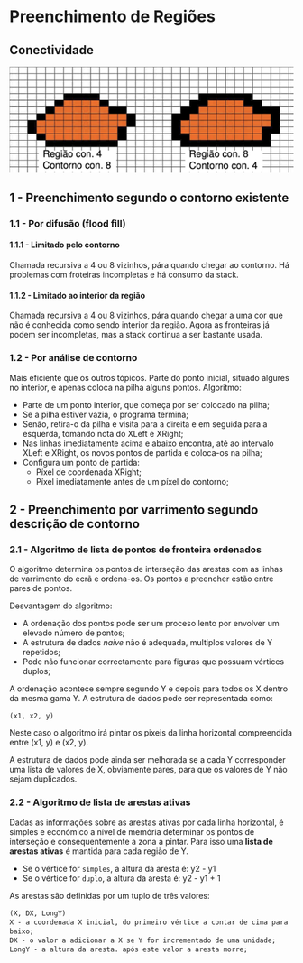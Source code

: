 # Preenchimento de Regiões

## Conectividade

![Conectividade](../Images/Conectividade.png)

## 1 - Preenchimento segundo o contorno existente

### 1.1 - Por difusão (flood fill)

#### 1.1.1 - Limitado pelo contorno

Chamada recursiva a 4 ou 8 vizinhos, pára quando chegar ao contorno. Há problemas com froteiras incompletas e há consumo da stack.

#### 1.1.2 - Limitado ao interior da região

Chamada recursiva a 4 ou 8 vizinhos, pára quando chegar a uma cor que não é conhecida como sendo interior da região. Agora as fronteiras já podem ser incompletas, mas a stack continua a ser bastante usada.

### 1.2 - Por análise de contorno

Mais eficiente que os outros tópicos. Parte do ponto inicial, situado algures no interior, e apenas coloca na pilha alguns pontos. Algoritmo:

- Parte de um ponto interior, que começa por ser colocado na pilha;
- Se a pilha estiver vazia, o programa termina;
- Senão, retira-o da pilha e visita para a direita e em seguida para a esquerda, tomando nota do XLeft e XRight;
- Nas linhas imediatamente acima e abaixo encontra, até ao intervalo XLeft e XRight, os novos pontos de partida e coloca-os na pilha;
- Configura um ponto de partida:
    - Píxel de coordenada XRight;
    - Píxel imediatamente antes de um píxel do contorno;

## 2 - Preenchimento por varrimento segundo descrição de contorno

### 2.1 - Algoritmo de lista de pontos de fronteira ordenados

O algoritmo determina os pontos de interseção das arestas com as linhas de varrimento do ecrã e ordena-os. Os pontos a preencher estão entre pares de pontos.

Desvantagem do algoritmo:
- A ordenação dos pontos pode ser um proceso lento por envolver um elevado número de pontos;
- A estrutura de dados *naive* não é adequada, multiplos valores de Y repetidos;
- Pode não funcionar correctamente para figuras que possuam vértices duplos;

A ordenação acontece sempre segundo Y e depois para todos os X dentro da mesma gama Y. A estrutura de dados pode ser representada como:

```note
(x1, x2, y)
```

Neste caso o algoritmo irá pintar os pixeis da linha horizontal compreendida entre (x1, y) e (x2, y).

A estrutura de dados pode ainda ser melhorada se a cada Y corresponder uma lista de valores de X, obviamente pares, para que os valores de Y não sejam duplicados.

### 2.2 - Algoritmo de lista de arestas ativas

Dadas as informações sobre as arestas ativas por cada linha horizontal, é simples e económico a nível de memória determinar os pontos de interseção e consequentemente a zona a pintar. Para isso uma **lista de arestas ativas** é mantida para cada região de Y.

- Se o vértice for `simples`, a altura da aresta é: y2 - y1
- Se o vértice for `duplo`, a altura da aresta é: y2 - y1 + 1

As arestas são definidas por um tuplo de três valores:

```
(X, DX, LongY)
X - a coordenada X inicial, do primeiro vértice a contar de cima para baixo;
DX - o valor a adicionar a X se Y for incrementado de uma unidade;
LongY - a altura da aresta. após este valor a aresta morre;
```
